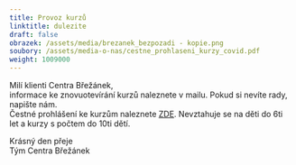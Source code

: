 ```yaml
---
title: Provoz kurzů
linktitle: dulezite
draft: false
obrazek: /assets/media/brezanek_bezpozadi - kopie.png
soubory: /assets/media-o-nas/cestne_prohlaseni_kurzy_covid.pdf
weight: 1009000
---
```

Milí klienti Centra Břežánek,\
informace ke znovuotevírání kurzů naleznete v mailu. Pokud si nevíte rady, napište nám.\
Čestné prohlášení ke kurzům naleznete [ZDE](/assets/media-o-nas/cestn…ohlaseni_kurzy_covid.pdf). Nevztahuje se na děti do 6ti let a kurzy s počtem do 10ti dětí.

Krásný den přeje\
Tým Centra Břežánek